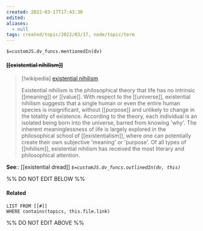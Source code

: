 ```yaml
---
created: 2022-03-17T17:43:30 
edited: 
aliases:
  - null
tags: created/topic/2022/03/17, node/topic/term
---
```

`$=customJS.dv_funcs.mentionedIn(dv)`

#### <s class="topic-title">[[existential nihilism]]</s>

> [!wikipedia] [existential nihilism](https://en.wikipedia.org/wiki/Existential%20nihilism)
> 
> Existential nihilism is the philosophical theory that life has no intrinsic [[meaning]] or [[value]]. With respect to the [[universe]], existential nihilism suggests that a single human or even the entire human species is insignificant, without [[purpose]] and unlikely to change in the totality of existence. According to the theory, each individual is an isolated being born into the universe, barred from knowing 'why'. The inherent meaninglessness of life is largely explored in the philosophical school of [[existentialism]], where one can potentially create their own subjective 'meaning' or 'purpose'. Of all types of [[nihilism]], existential nihilism has received the most literary and philosophical attention.
>


**See**:: [[existential dread]]
*`$=customJS.dv_funcs.outlinedIn(dv, this)`*

%% DO NOT EDIT BELOW %%

#### Related 

```dataview
LIST FROM [[#]]
WHERE contains(topics, this.file.link)
```
%% DO NOT EDIT ABOVE %%
